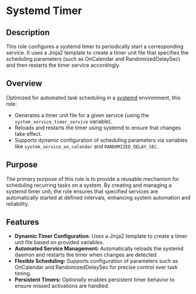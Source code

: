 # Systemd Timer

## Description

This role configures a systemd timer to periodically start a corresponding service. It uses a Jinja2 template to create a timer unit file that specifies the scheduling parameters (such as OnCalendar and RandomizedDelaySec) and then restarts the timer service accordingly.

## Overview

Optimized for automated task scheduling in a [systemd](https://en.wikipedia.org/wiki/Systemd) environment, this role:
- Generates a timer unit file for a given service (using the `system_service_timer_service` variable).
- Reloads and restarts the timer using systemd to ensure that changes take effect.
- Supports dynamic configuration of scheduling parameters via variables like `system_service_on_calendar` and `RANDOMIZED_DELAY_SEC`.

## Purpose

The primary purpose of this role is to provide a reusable mechanism for scheduling recurring tasks on a system. By creating and managing a systemd timer unit, the role ensures that specified services are automatically started at defined intervals, enhancing system automation and reliability.

## Features

- **Dynamic Timer Configuration:** Uses a Jinja2 template to create a timer unit file based on provided variables.
- **Automated Service Management:** Automatically reloads the systemd daemon and restarts the timer when changes are detected.
- **Flexible Scheduling:** Supports configuration of parameters such as OnCalendar and RandomizedDelaySec for precise control over task timing.
- **Persistent Timers:** Optionally enables persistent timer behavior to ensure missed activations are handled.
